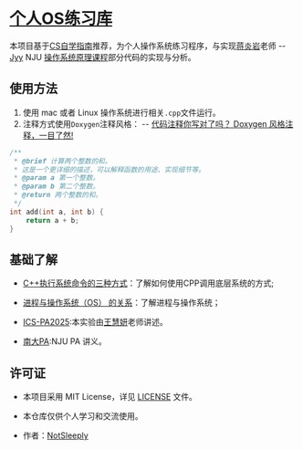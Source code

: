 # [个人OS练习库](https://github.com/NotSleeply/OSTraining)

本项目基于[CS自学指南](https://csdiy.wiki/%E6%93%8D%E4%BD%9C%E7%B3%BB%E7%BB%9F/NJUOS)推荐，为个人操作系统练习程序，与实现[蒋炎岩](https://github.com/jiangyy)老师 -- [Jyy](https://jyywiki.cn) NJU [操作系统原理课程](https://space.bilibili.com/202224425)部分代码的实现与分析。


## 使用方法

1. 使用 mac 或者 Linux 操作系统进行相关`.cpp`文件运行。
2. 注释方式使用`Doxygen`注释风格：  -- [代码注释你写对了吗？ Doxygen 风格注释，一目了然!](https://blog.csdn.net/memoryfurong/article/details/149191128)
``` C++
/**
 * @brief 计算两个整数的和。
 * 这是一个更详细的描述，可以解释函数的用途、实现细节等。
 * @param a 第一个整数。
 * @param b 第二个整数。
 * @return 两个整数的和。
 */
int add(int a, int b) {
    return a + b;
}
```
## 基础了解

- [C++执行系统命令的三种方式](https://blog.csdn.net/sexyluna/article/details/135025249)：了解如何使用CPP调用底层系统的方式;

- [进程与操作系统（OS） 的关系](https://juejin.cn/post/7554290139732983818)：了解进程与操作系统；

- [ICS-PA2025](https://space.bilibili.com/49964811/lists/6270320?type=season):本实验由[王慧妍](http://www.why.ink:8080)老师讲述。

- [南大PA](https://nju-projectn.github.io/ics-pa-gitbook/):NJU PA 讲义。

## 许可证

- 本项目采用 MIT License，详见 [LICENSE](LICENSE) 文件。

- 本仓库仅供个人学习和交流使用。

- 作者：[NotSleeply](https://github.com/NotSleeply)
